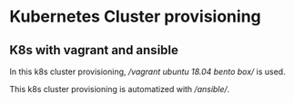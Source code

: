 # Kubernetes Cluster provisioning

## K8s with vagrant and ansible

In this k8s cluster provisioning, */vagrant ubuntu 18.04 bento box/* is used.

This k8s cluster provisioning is automatized with */ansible/*.

